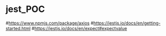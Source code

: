 # jest_POC


#https://www.npmjs.com/package/axios
#https://jestjs.io/docs/en/getting-started.html
#https://jestjs.io/docs/en/expect#expectvalue
